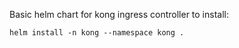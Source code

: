 Basic helm chart for kong ingress controller
to install:
```
helm install -n kong --namespace kong .
```
